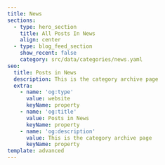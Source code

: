 ```yaml
---
title: News
sections:
  - type: hero_section
    title: All Posts In News
    align: center
  - type: blog_feed_section
    show_recent: false
    category: src/data/categories/news.yaml
seo:
  title: Posts in News
  description: This is the category archive page
  extra:
    - name: 'og:type'
      value: website
      keyName: property
    - name: 'og:title'
      value: Posts in News
      keyName: property
    - name: 'og:description'
      value: This is the category archive page
      keyName: property
template: advanced
---
```

